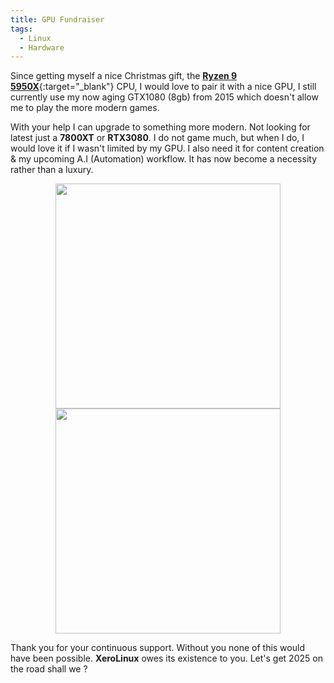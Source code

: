 ```yaml
---
title: GPU Fundraiser
tags:
  - Linux
  - Hardware
---
```


Since getting myself a nice Christmas gift, the [**Ryzen 9 5950X**](https://www.amd.com/en/products/processors/desktops/ryzen/5000-series/amd-ryzen-9-5950x.html){:target="_blank"} CPU, I would love to pair it with a nice GPU, I still currently use my now aging GTX1080 (8gb) from 2015 which doesn't allow me to play the more modern games.

<div align="center">
  <script type='text/javascript' src='https://storage.ko-fi.com/cdn/widget/Widget_2.js'></script><script type='text/javascript'>kofiwidget2.init('Support me on Ko-fi', '#8073f5', 'I2I4K55AA');kofiwidget2.draw();</script> 
</div>

With your help I can upgrade to something more modern. Not looking for latest just a **7800XT** or **RTX3080**. I do not game much, but when I do, I would love it if I wasn't limited by my GPU. I also need it for content creation & my upcoming A.I (Automation) workflow. It has now become a necessity rather than a luxury.

<p align="center">
  <img width="360" src="https://i.imgur.com/JCpfCS8.png">  <img width="360" src="https://i.imgur.com/ojsENRr.png">
</p>

Thank you for your continuous support. Without you none of this would have been possible. **XeroLinux** owes its existence to you. Let's get 2025 on the road shall we ?

